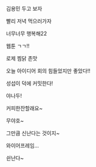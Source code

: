 김용민 두고 보자

빨리 저녁 먹으러가자

너무너무 행복해22

웹툰 ㄱㄱ!!

로제 찜닭 존맛

오늘 아이디어 회의 힘들었지만 좋았다!!

성섭이 덕에 커밋한다!

야나두!

커피한잔할래요~

무야호~

그만큼 신난다는 것이지~

와이어프레임...

쉰난다~